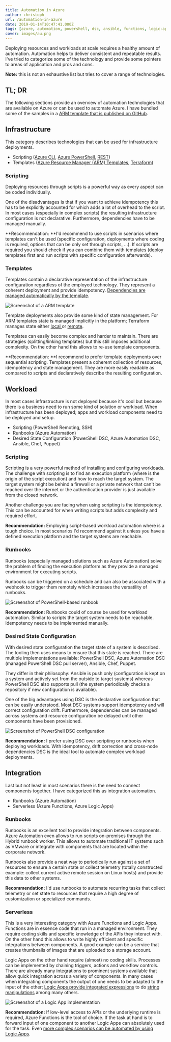 ```yaml
---
title: Automation in Azure
author: christoph
url: /automation-in-azure
date: 2019-01-14T10:47:41.000Z
tags: [azure, automation, powershell, dsc, ansible, functions, logic-app, arm]
cover: images/au.png
---
```


Deploying resources and workloads at scale requires a healthy amount of automation. Automation helps to deliver consistent and repeatable results. I've tried to categorize some of the technology and provide some pointers to areas of application and pros and cons.

**Note:** this is not an exhaustive list but tries to cover a range of technologies.

## TL; DR

The following sections provide an overview of automation technologies that are available on Azure or can be used to automate Azure. I have bundled some of the samples in a [ARM template that is published on GitHub](https://github.com/peterschen/blog/tree/master/azure/samples/automation-in-azure).

## Infrastructure

This category describes technologies that can be used for infrastructure deployments. 

* Scripting ([Azure CLI](https://docs.microsoft.com/en-us/cli/azure/?view=azure-cli-latest), [Azure PowerShell](https://docs.microsoft.com/en-us/powershell/azure/overview?view=azps-1.0.0), [REST](https://docs.microsoft.com/en-us/rest/api/azure/))
* Templates ([Azure Resource Manager (ARM) Templates](https://docs.microsoft.com/en-us/azure/azure-resource-manager/resource-group-authoring-templates), [Terraform](https://www.terraform.io/docs/providers/azurerm))

### Scripting

Deploying resources through scripts is a powerful way as every aspect can be coded individually.

One of the disadvantages is that if you want to achieve idempotency this has to be explicitly accounted for which adds a lot of overhead to the script. In most cases (especially in complex scripts) the resulting infrastructure configuration is not declarative. Furthermore, dependencies have to be managed manually.

**Recommendation: **I'd recommend to use scripts in scenarios where templates can't be used (specific configuration, deployments where coding is required, options that can be only set through scripts, ...). If scripts are required you should check if you can combine them with templates (deploy templates first and run scripts with specific configuration afterwards).

### Templates

Templates contain a declarative representation of the infrastructure configuration regardless of the employed technology. They represent a coherent deployment and provide idempotency. [Dependencies are managed automatically by the template](https://docs.microsoft.com/en-us/azure/azure-resource-manager/resource-group-define-dependencies).

![Screenshot of a ARM template](images/image.png)

Template deployments also provide some kind of state management. For ARM templates state is managed implicitly in the platform; Terraform manages state either [local ](https://www.terraform.io/docs/state/index.html)or [remote](https://www.terraform.io/docs/state/remote.html).

Templates can easily become complex and harder to maintain. There are strategies (splitting/linking templates) but this still imposes additional complexity. On the other hand this allows to re-use template components.

**Recommendation: **I recommend to prefer template deployments over sequential scripting. Templates present a coherent collection of resources, idempotency and state management. They are more easily readable as compared to scripts and declaratively describe the resulting configuration.

## Workload

In most cases infrastructure is not deployed because it's cool but because there is a business need to run some kind of solution or workload. When infrastructure has been deployed; apps and workload components need to be deployed and setup.

* Scripting (PowerShell Remoting, SSH)
* Runbooks (Azure Automation)
* Desired State Configuration (PowerShell DSC, Azure Automation DSC, Ansible, Chef, Puppet)

### Scripting

Scripting is a very powerful method of installing and configuring workloads. The challenge with scripting is to find an execution platform (where is the origin of the script execution) and how to reach the target system. The target system might be behind a firewall or a private network that can't be reached over the internet or the authentication provider is just available from the closed network. 

Another challenge you are facing when using scripting is the idempotency. This can be accounted for when writing scripts but adds complexity and required effort.

**Recommendation:** Employing script-based workload automation where is a tough choice. In most scenarios I'd recommend against it unless you have a defined execution platform and the target systems are reachable.

### Runbooks

Runbooks (especially managed solutions such as Azure Automation) solve the problem of finding the execution platform as they provide a managed environment for executing scripts.

Runbooks can be triggered on a schedule and can also be associated with a webhook to trigger them remotely which increases the versatility of runbooks.

![Screenshot of PowerShell-based runbook](images/image-3.png)

**Recommendation:** Runbooks could of course be used for workload automation. Similar to scripts the target system needs to be reachable. Idempotency needs to be implemented manually.

### Desired State Configuration

With desired state configuration the target state of a system is described. The tooling then uses means to ensure that this state is reached. There are multiple implementations available: PowerShell DSC, Azure Automation DSC (managed PowerShell DSC pull server), Ansible, Chef, Puppet.

They differ in their philosophy: Ansible is push only (configuration is kept on a system and actively set from the outside to target systems) whereas PowerShell DSC also supports pull (the system periodically checks a repository if new configuration is available).

One of the big advantages using DSC is the declarative configuration that can be easily understood. Most DSC systems support idempotency and will correct configuration drift. Furthermore, dependencies can be managed across systems and resource configuration be delayed until other components have been provisioned.

![Screenshot of PowerShell DSC configuration](images/image-1.png)

**Recommendation:** I prefer using DSC over scripting or runbooks when deploying workloads. With idempotency, drift correction and cross-node dependencies DSC is the ideal tool to automate complex workload deployments.

## Integration

Last but not least in most scenarios there is the need to connect components together. I have categorized this as integration automation.

* Runbooks (Azure Automation)
* Serverless (Azure Functions, Azure Logic Apps)

### Runbooks

Runbooks is an excellent tool to provide integration between components. Azure Automation even allows to run scripts on-premises through the Hybrid runbook worker. This allows to automate traditional IT systems such as VMware or integrate with components that are located within the corporate network.

Runbooks also provide a neat way to periodically run against a set of resources to ensure a certain state or collect telemetry (totally constructed example: collect current active remote session on Linux hosts) and provide this data to other systems.

**Recommendation:** I'd use runbooks to automate recurring tasks that collect telemetry or set state to resources that require a high degree of customization or specialized commands.

### Serverless

This is a very interesting category with Azure Functions and Logic Apps. Functions are in essence code that run in a managed environment. They require coding skills and specific knowledge of the APIs they interact with. On the other hand this allows to write highly efficient and specific integrations between components. A good example can be a service that creates thumbnails of images that are uploaded to a storage account. 

Logic Apps on the other hand require (almost) no coding skills. Processes can be implemented by chaining triggers, actions and workflow controls. There are already many integrations to prominent systems available that allow quick integration across a variety of components. In many cases when integrating components the output of one needs to be adapted to the input of the other; [Logic Apps provide integrated expressions](https://docs.microsoft.com/en-us/azure/logic-apps/workflow-definition-language-functions-reference#functions-in-expressions) to do [string manipulations](https://docs.microsoft.com/en-us/azure/logic-apps/workflow-definition-language-functions-reference) among many others.

![Screenshot of a Logic App implementation](images/image-4.png)

**Recommendation:** If low-level access to APIs or the underlying runtime is required, Azure Functions is the tool of choice. If the task at hand is to forward input of one component to another Logic Apps can absolutely used for the task. Even [more complex scenarios can be automated by using Logic Apps](https://docs.microsoft.com/en-us/azure/logic-apps/logic-apps-examples-and-scenarios).
